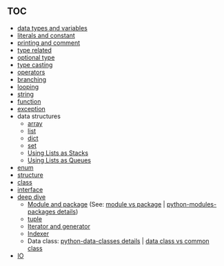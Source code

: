 ## <a name="#toc">TOC
* [data types and variables](https://github.com/hovermind/pycheatsheet/blob/master/data_types_and_variables.md)
* [literals and constant](https://github.com/hovermind/pycheatsheet/blob/master/literal_and_constant.md)
* [printing and comment](https://github.com/hovermind/pycheatsheet/blob/master/printing_and_comment.md)
* [type related](https://github.com/hovermind/pycheatsheet/blob/master/type_related.md)
* [optional type](https://github.com/hovermind/pycheatsheet/blob/master/optional_type.md)
* [type casting](https://github.com/hovermind/pycheatsheet/blob/master/type_casting.md)
* [operators](https://github.com/hovermind/pycheatsheet/blob/master/operators.md)
* [branching](https://github.com/hovermind/pycheatsheet/blob/master/branching.md)
* [looping](https://github.com/hovermind/pycheatsheet/blob/master/looping.md)
* [string](https://github.com/hovermind/pycheatsheet/blob/master/string.md)
* [function](https://github.com/hovermind/pycheatsheet/blob/master/function.md)
* [exception](https://github.com/hovermind/pycheatsheet/blob/master/exception.md)
* data structures
    * [array](https://github.com/hovermind/py-sheet/blob/master/array.md)
    * [list](https://github.com/hovermind/py-sheet/blob/master/list.md)
    * [dict](https://github.com/hovermind/py-sheet/blob/master/dict.md)
    * [set](https://github.com/hovermind/py-sheet/blob/master/set.md)
    * [Using Lists as Stacks](https://docs.python.org/2/tutorial/datastructures.html#using-lists-as-stacks)
    * [Using Lists as Queues](https://docs.python.org/2/tutorial/datastructures.html#using-lists-as-queues)
* [enum](https://github.com/hovermind/py-sheet/blob/master/enum.md)
* [structure](https://github.com/hovermind/py-sheet/blob/master/structure.md)
* [class](https://github.com/hovermind/py-sheet/blob/master/class.md)
* [interface](https://github.com/hovermind/py-sheet/blob/master/interface.md)
* [deep dive](#)
  * [Module and package](/module-and-package.md) (See: [module vs package](https://stackoverflow.com/questions/7948494/whats-the-difference-between-a-python-module-and-a-python-package) | [python-modules-packages details](https://realpython.com/python-modules-packages/))
  * [tuple](https://github.com/hovermind/pycheatsheet/blob/master/tuple.md)
  * [Iterator and generator](https://github.com/hovermind/py-sheet/blob/master/iterator-and-generator.md)
  * [Indexer](https://github.com/hovermind/py-sheet/blob/master/indexer.md)
  * Data class: [python-data-classes details](https://realpython.com/python-data-classes/) | [data class vs common class](https://stackoverflow.com/questions/47955263/what-are-data-classes-and-how-are-they-different-from-common-classes)
* [IO](#)

  
